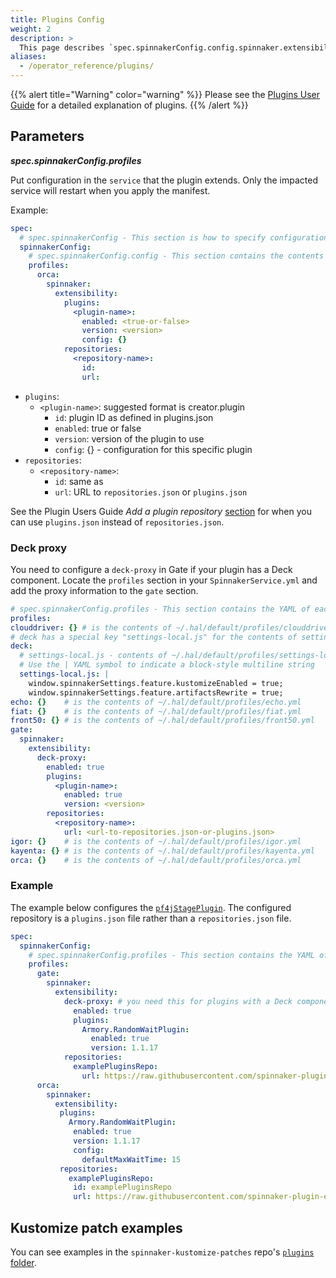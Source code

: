 ```yaml
---
title: Plugins Config
weight: 2
description: >
  This page describes `spec.spinnakerConfig.config.spinnaker.extensibility.plugins`.
aliases:
  - /operator_reference/plugins/
---
```


{{% alert title="Warning" color="warning" %}}
Please see the [Plugins User Guide](https://spinnaker.io/guides/user/plugins) for a detailed explanation of plugins.
{{% /alert %}}

## Parameters

***spec.spinnakerConfig.profiles***

Put configuration in the `service` that the plugin extends.  Only the impacted service will restart when you apply the manifest.

Example:

```yaml
spec:
  # spec.spinnakerConfig - This section is how to specify configuration spinnaker
  spinnakerConfig:
    # spec.spinnakerConfig.config - This section contains the contents of a deployment found in a halconfig .deploymentConfigurations[0]
    profiles:
      orca:
        spinnaker:
          extensibility:
            plugins:
              <plugin-name>:
                enabled: <true-or-false>
                version: <version>
                config: {}
            repositories:
              <repository-name>:
                id:
                url:
```

- `plugins`:
  - `<plugin-name>`: suggested format is creator.plugin
    - `id`: plugin ID as defined in plugins.json
    - `enabled`: true or false
    - `version`:  version of the plugin to use
    - `config`: {} - configuration for this specific plugin
- `repositories`:
  - `<repository-name>`:
    - `id`: same as <repository-name>
    - `url`: URL to `repositories.json` or `plugins.json`

See the Plugin Users Guide _Add a plugin repository_ [section](https://spinnaker.io/guides/user/plugins/#add-a-plugin-repository-using-halyard) for when you can use `plugins.json` instead of `repositories.json`.

### Deck proxy

You need to configure a `deck-proxy` in Gate if your plugin has a Deck component. Locate the `profiles` section in your `SpinnakerService.yml` and add the proxy information to the `gate` section.

 ```yaml
 # spec.spinnakerConfig.profiles - This section contains the YAML of each service's profile
profiles:
 clouddriver: {} # is the contents of ~/.hal/default/profiles/clouddriver.yml
 # deck has a special key "settings-local.js" for the contents of settings-local.js
 deck:
   # settings-local.js - contents of ~/.hal/default/profiles/settings-local.js
   # Use the | YAML symbol to indicate a block-style multiline string
   settings-local.js: |
     window.spinnakerSettings.feature.kustomizeEnabled = true;
     window.spinnakerSettings.feature.artifactsRewrite = true;
 echo: {}    # is the contents of ~/.hal/default/profiles/echo.yml
 fiat: {}    # is the contents of ~/.hal/default/profiles/fiat.yml
 front50: {} # is the contents of ~/.hal/default/profiles/front50.yml
 gate:
   spinnaker:
     extensibility:
       deck-proxy:
         enabled: true
         plugins:
           <plugin-name>:
             enabled: true
             version: <version>
         repositories:
           <repository-name>:
             url: <url-to-repositories.json-or-plugins.json>
 igor: {}    # is the contents of ~/.hal/default/profiles/igor.yml
 kayenta: {} # is the contents of ~/.hal/default/profiles/kayenta.yml
 orca: {}    # is the contents of ~/.hal/default/profiles/orca.yml
```

### Example

The example below configures the [`pf4jStagePlugin`](https://github.com/spinnaker-plugin-examples/pf4jStagePlugin). The configured repository is a `plugins.json` file rather than a `repositories.json` file.

```yaml
spec:
  spinnakerConfig:
    # spec.spinnakerConfig.profiles - This section contains the YAML of each service's profile
    profiles:
      gate:
        spinnaker:
          extensibility:
            deck-proxy: # you need this for plugins with a Deck component
              enabled: true
              plugins:
                Armory.RandomWaitPlugin:
                  enabled: true
                  version: 1.1.17
            repositories:
              examplePluginsRepo:
                url: https://raw.githubusercontent.com/spinnaker-plugin-examples/examplePluginRepository/master/plugins.json
      orca:
        spinnaker:
          extensibility:
           plugins:
             Armory.RandomWaitPlugin:
              enabled: true
              version: 1.1.17
              config:
                defaultMaxWaitTime: 15
           repositories:
             examplePluginsRepo:
              id: examplePluginsRepo
              url: https://raw.githubusercontent.com/spinnaker-plugin-examples/examplePluginRepository/master/plugins.json
```

## Kustomize patch examples

You can see examples in the `spinnaker-kustomize-patches` repo's [`plugins` folder](https://github.com/armory/spinnaker-kustomize-patches/tree/master/plugins). 
